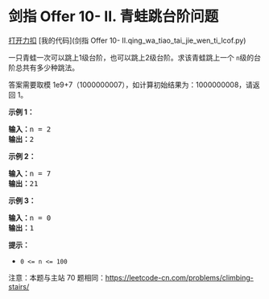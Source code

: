 # 剑指 Offer 10- II. 青蛙跳台阶问题

[打开力扣](https://leetcode.cn/problems/qing-wa-tiao-tai-jie-wen-ti-lcof) [我的代码](剑指 Offer 10- II.qing_wa_tiao_tai_jie_wen_ti_lcof.py)

一只青蛙一次可以跳上1级台阶，也可以跳上2级台阶。求该青蛙跳上一个 <code>n</code>级的台阶总共有多少种跳法。

答案需要取模 1e9+7（1000000007），如计算初始结果为：1000000008，请返回 1。

<strong>示例 1：</strong>

<pre><strong>输入：</strong>n = 2
<strong>输出：</strong>2
</pre>

<strong>示例 2：</strong>

<pre><strong>输入：</strong>n = 7
<strong>输出：</strong>21
</pre>

<strong>示例 3：</strong>

<pre><strong>输入：</strong>n = 0
<strong>输出：</strong>1</pre>

<strong>提示：</strong>

<ul>
	<li><code>0 <= n <= 100</code></li>
</ul>

注意：本题与主站 70 题相同：<a href="https://leetcode-cn.com/problems/climbing-stairs/">https://leetcode-cn.com/problems/climbing-stairs/</a>
